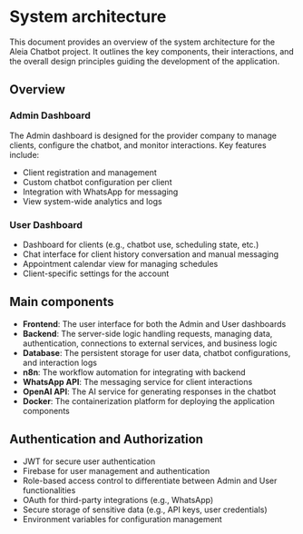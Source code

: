 # System architecture

This document provides an overview of the system architecture for the Aleia Chatbot project. It outlines the key components, their interactions, and the overall design principles guiding the development of the application.

## Overview

### Admin Dashboard

The Admin dashboard is designed for the provider company to manage clients, configure the chatbot, and monitor interactions. Key features include:

- Client registration and management
- Custom chatbot configuration per client
- Integration with WhatsApp for messaging
- View system-wide analytics and logs

### User Dashboard

- Dashboard for clients (e.g., chatbot use, scheduling state, etc.)
- Chat interface for client history conversation and manual messaging
- Appointment calendar view for managing schedules
- Client-specific settings for the account

## Main components

- **Frontend**: The user interface for both the Admin and User dashboards
- **Backend**: The server-side logic handling requests, managing data, authentication, connections to external services, and business logic
- **Database**: The persistent storage for user data, chatbot configurations, and interaction logs
- **n8n**: The workflow automation for integrating with backend
- **WhatsApp API**: The messaging service for client interactions
- **OpenAI API**: The AI service for generating responses in the chatbot
- **Docker**: The containerization platform for deploying the application components

## Authentication and Authorization

- JWT for secure user authentication
- Firebase for user management and authentication
- Role-based access control to differentiate between Admin and User functionalities
- OAuth for third-party integrations (e.g., WhatsApp)
- Secure storage of sensitive data (e.g., API keys, user credentials)
- Environment variables for configuration management
